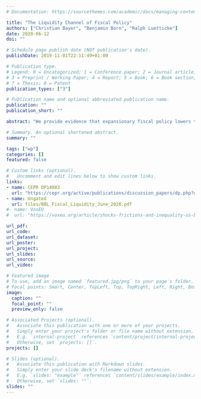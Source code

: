 ```yaml
---
# Documentation: https://sourcethemes.com/academic/docs/managing-content/

title: "The Liquidity Channel of Fiscal Policy"
authors: ["Christian Bayer", "Benjamin Born", "Ralph Luetticke"]
date: 2020-06-12
doi: ""

# Schedule page publish date (NOT publication's date).
publishDate: 2019-11-01T22:11:49+01:00

# Publication type.
# Legend: 0 = Uncategorized; 1 = Conference paper; 2 = Journal article;
# 3 = Preprint / Working Paper; 4 = Report; 5 = Book; 6 = Book section;
# 7 = Thesis; 8 = Patent
publication_types: ["3"]

# Publication name and optional abbreviated publication name.
publication: ""
publication_short: ""

abstract: "We provide evidence that expansionary fiscal policy lowers the return difference between more and less liquid assets---the liquidity premium. We rationalize this finding in an estimated heterogeneous-agent New-Keynesian (HANK) model with incomplete markets and portfolio choice, in which public debt affects private liquidity. In this environment, the short-run fiscal multiplier is amplified by the countercyclical liquidity premium. This liquidity channel stabilizes investment and crowds in consumption. We then quantify the long-run effects of higher public debt, and find a sizable decline of the liquidity premium, increasing the fiscal burden of debt, but little crowding out of capital."

# Summary. An optional shortened abstract.
summary: ""

tags: ["wp"]
categories: []
featured: false

# Custom links (optional).
#   Uncomment and edit lines below to show custom links.
links:
- name: CEPR DP14883
  url: "https://cepr.org/active/publications/discussion_papers/dp.php?dpno=14883"
- name: Ungated
  url: files/BBL_Fiscal_Liquidity_June_2020.pdf
#- name: VoxEU
#  url: "https://voxeu.org/article/shocks-frictions-and-inequality-us-business-cycles"

url_pdf:
url_code:
url_dataset:
url_poster:
url_project:
url_slides:
url_source:
url_video:

# Featured image
# To use, add an image named `featured.jpg/png` to your page's folder.
# Focal points: Smart, Center, TopLeft, Top, TopRight, Left, Right, BottomLeft, Bottom, BottomRight.
image:
  caption: ""
  focal_point: ""
  preview_only: false

# Associated Projects (optional).
#   Associate this publication with one or more of your projects.
#   Simply enter your project's folder or file name without extension.
#   E.g. `internal-project` references `content/project/internal-project/index.md`.
#   Otherwise, set `projects: []`.
projects: []

# Slides (optional).
#   Associate this publication with Markdown slides.
#   Simply enter your slide deck's filename without extension.
#   E.g. `slides: "example"` references `content/slides/example/index.md`.
#   Otherwise, set `slides: ""`.
slides: ""
---
```

